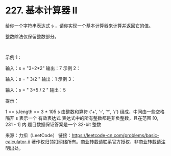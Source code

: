 # 227. 基本计算器 II
给你一个字符串表达式 s ，请你实现一个基本计算器来计算并返回它的值。

整数除法仅保留整数部分。

 

示例 1：

输入：s = "3+2*2"
输出：7
示例 2：

输入：s = " 3/2 "
输出：1
示例 3：

输入：s = " 3+5 / 2 "
输出：5
 

提示：

1 <= s.length <= 3 * 105
s 由整数和算符 ('+', '-', '*', '/') 组成，中间由一些空格隔开
s 表示一个 有效表达式
表达式中的所有整数都是非负整数，且在范围 [0, 231 - 1] 内
题目数据保证答案是一个 32-bit 整数

来源：力扣（LeetCode）
链接：https://leetcode-cn.com/problems/basic-calculator-ii
著作权归领扣网络所有。商业转载请联系官方授权，非商业转载请注明出处。